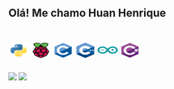 ## Olá! Me chamo Huan Henrique

<!--
<div>
  <a href="https://github.com/hurikk">
  <img height="180cm" src="https://github-readme-stats.vercel.app/api?username=hurikk&show_icons=true&hide=contribs,prs&cache_seconds=86400&theme=dark">
  <img height="180cm" src="https://github-readme-stats.vercel.app/api/top-langs/?username=hurikk&hide_progress=true&theme=dark">
</div>
-->

##

<div style="display: inline_block"><br>
  <img align="center" alt="hurik-Python" height="30" width="40" src="https://raw.githubusercontent.com/devicons/devicon/master/icons/python/python-original.svg">
  <img align="center" alt="hurik-RaspberryPi" height="30" width="40" src="https://raw.githubusercontent.com/devicons/devicon/master/icons/raspberrypi/raspberrypi-original.svg">
  <img align="center" alt="hurik-C" height="30" width="40" src="https://raw.githubusercontent.com/devicons/devicon/master/icons/c/c-original.svg">
  <img align="center" alt="hurik-C++" height="30" width="40" src="https://raw.githubusercontent.com/devicons/devicon/master/icons/cplusplus/cplusplus-original.svg">
  <img align="center" alt="hurik-Arduino" height="30" width="40" src="https://raw.githubusercontent.com/devicons/devicon/master/icons/arduino/arduino-original.svg">
  <img align="center" alt="Rafa-Csharp" height="30" width="40" src="https://raw.githubusercontent.com/devicons/devicon/master/icons/csharp/csharp-original.svg">
</div>
  
##
 
<div> 
  <!-- <a href="https://instagram.com/rafaballerini" target="_blank"><img src="https://img.shields.io/badge/-Instagram-%23E4405F?style=for-the-badge&logo=instagram&logoColor=white" target="_blank"></a> -->
  <a href = "mailto:huanprofs033@gmail.com"><img src="https://img.shields.io/badge/-Gmail-%23333?style=for-the-badge&logo=gmail&logoColor=white" target="_blank"></a>
  <a href="https://www.linkedin.com/in/huan-henrique-023b6a349" target="_blank"><img src="https://img.shields.io/badge/-LinkedIn-%230077B5?style=for-the-badge&logo=linkedin&logoColor=white" target="_blank"></a>
</div>
